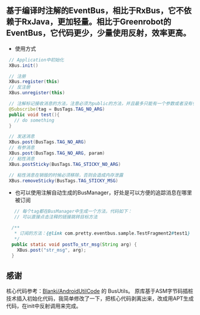 ## 基于编译时注解的EventBus，相比于RxBus，它不依赖于RxJava，更加轻量。相比于Greenrobot的EventBus，它代码更少，少量使用反射，效率更高。

* 使用方式
```java
 // Application中初始化
 XBus.init()

 // 注册
 XBus.register(this)
 // 反注册
 XBus.unregister(this)

 // 注解标记接收消息的方法，注意必须为public的方法，并且最多只能有一个参数或者没有参数
 @Subscribe(tag = BusTags.TAG_NO_ARG)
 public void test(){
   // do something
 }

 // 发送消息
 XBus.post(BusTags.TAG_NO_ARG)
 // 有参消息
 XBus.post(BusTags.TAG_NO_ARG, param)
 // 粘性消息
 XBus.postSticky(BusTags.TAG_STICKY_NO_ARG)

 // 粘性消息在销毁的时候必须移除，否则会造成内存泄露
 XBus.removeSticky(BusTags.TAG_STICKY_MSG)

```
* 也可以使用注解自动生成的BusManager，好处是可以方便的追踪消息在哪里被订阅
```java
   // 每个tag都在BusManager中生成一个方法，代码如下：
   // 可以直接点击注释的链接跳转目标方法

  /**
   * 订阅的方法：{@link com.pretty.eventbus.sample.TestFragment2#test1}
   */
  public static void postTo_str_msg(String arg) {
    XBus.post("str_msg", arg);
  }

```

## 感谢
核心代码参考：[Blankj/AndroidUtilCode](https://github.com/Blankj/AndroidUtilCode) 的 BusUtils。
原库基于ASM字节码插桩技术插入初始化代码，我简单修改了一下，把核心代码剥离出来，改成用APT生成代码，在init中反射调用来完成。

